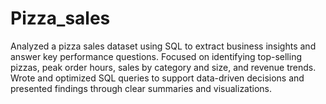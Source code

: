 # Pizza_sales
Analyzed a pizza sales dataset using SQL to extract business insights and answer key performance questions. Focused on identifying top-selling pizzas, peak order hours, sales by category and size, and revenue trends.
Wrote and optimized SQL queries to support data-driven decisions and presented findings through clear summaries and visualizations.
